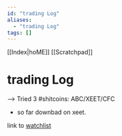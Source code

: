 ```yaml
---
id: "trading Log"
aliases:
  - "trading Log"
tags: []
---
```


[[Index|hoME]]
[[Scratchpad]]




# trading Log

--> Tried 3 #shitcoins: ABC/XEET/CFC

- so far downbad on xeet.

link to [watchlist](https://dexscreener.com/watchlist)
